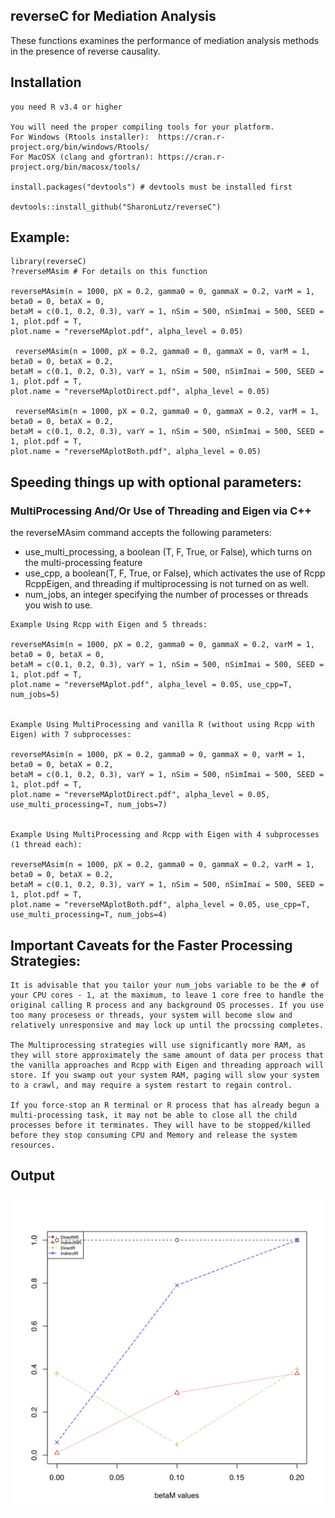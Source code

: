 

## reverseC for Mediation Analysis
These functions examines the performance of mediation analysis methods in the presence of reverse causality.

## Installation
```
you need R v3.4 or higher

You will need the proper compiling tools for your platform.
For Windows (Rtools installer):  https://cran.r-project.org/bin/windows/Rtools/
For MacOSX (clang and gfortran): https://cran.r-project.org/bin/macosx/tools/

install.packages("devtools") # devtools must be installed first

devtools::install_github("SharonLutz/reverseC")
```

## Example:
```
library(reverseC)
?reverseMAsim # For details on this function

reverseMAsim(n = 1000, pX = 0.2, gamma0 = 0, gammaX = 0.2, varM = 1, beta0 = 0, betaX = 0, 
betaM = c(0.1, 0.2, 0.3), varY = 1, nSim = 500, nSimImai = 500, SEED = 1, plot.pdf = T, 
plot.name = "reverseMAplot.pdf", alpha_level = 0.05)

 reverseMAsim(n = 1000, pX = 0.2, gamma0 = 0, gammaX = 0, varM = 1, beta0 = 0, betaX = 0.2, 
betaM = c(0.1, 0.2, 0.3), varY = 1, nSim = 500, nSimImai = 500, SEED = 1, plot.pdf = T, 
plot.name = "reverseMAplotDirect.pdf", alpha_level = 0.05)

 reverseMAsim(n = 1000, pX = 0.2, gamma0 = 0, gammaX = 0.2, varM = 1, beta0 = 0, betaX = 0.2, 
betaM = c(0.1, 0.2, 0.3), varY = 1, nSim = 500, nSimImai = 500, SEED = 1, plot.pdf = T, 
plot.name = "reverseMAplotBoth.pdf", alpha_level = 0.05)
```

## Speeding things up with optional parameters:
### MultiProcessing And/Or Use of Threading and Eigen via C++
the reverseMAsim command accepts the following parameters:
* use_multi_processing, a boolean (T, F, True, or False), which turns on the multi-processing feature
* use_cpp, a boolean(T, F, True, or False), which activates the use of Rcpp RcppEigen, and threading if multiprocessing is not turned on as well.
* num_jobs, an integer specifying the number of processes or threads you wish to use.
```
Example Using Rcpp with Eigen and 5 threads:

reverseMAsim(n = 1000, pX = 0.2, gamma0 = 0, gammaX = 0.2, varM = 1, beta0 = 0, betaX = 0, 
betaM = c(0.1, 0.2, 0.3), varY = 1, nSim = 500, nSimImai = 500, SEED = 1, plot.pdf = T, 
plot.name = "reverseMAplot.pdf", alpha_level = 0.05, use_cpp=T, num_jobs=5)


Example Using MultiProcessing and vanilla R (without using Rcpp with Eigen) with 7 subprocesses:

reverseMAsim(n = 1000, pX = 0.2, gamma0 = 0, gammaX = 0, varM = 1, beta0 = 0, betaX = 0.2, 
betaM = c(0.1, 0.2, 0.3), varY = 1, nSim = 500, nSimImai = 500, SEED = 1, plot.pdf = T, 
plot.name = "reverseMAplotDirect.pdf", alpha_level = 0.05, use_multi_processing=T, num_jobs=7)


Example Using MultiProcessing and Rcpp with Eigen with 4 subprocesses (1 thread each):

reverseMAsim(n = 1000, pX = 0.2, gamma0 = 0, gammaX = 0.2, varM = 1, beta0 = 0, betaX = 0.2, 
betaM = c(0.1, 0.2, 0.3), varY = 1, nSim = 500, nSimImai = 500, SEED = 1, plot.pdf = T, 
plot.name = "reverseMAplotBoth.pdf", alpha_level = 0.05, use_cpp=T, use_multi_processing=T, num_jobs=4)
```

## Important Caveats for the Faster Processing Strategies:
```
It is advisable that you tailor your num_jobs variable to be the # of your CPU cores - 1, at the maximum, to leave 1 core free to handle the original calling R process and any background OS processes. If you use too many procesess or threads, your system will become slow and relatively unresponsive and may lock up until the procssing completes.

The Multiprocessing strategies will use significantly more RAM, as they will store approximately the same amount of data per process that the vanilla approaches and Rcpp with Eigen and threading approach will store. If you swamp out your system RAM, paging will slow your system to a crawl, and may require a system restart to regain control.

If you force-stop an R terminal or R process that has already begun a multi-processing task, it may not be able to close all the child processes before it terminates. They will have to be stopped/killed before they stop consuming CPU and Memory and release the system resources.

```

## Output

<img src="https://github.com/SharonLutz/reverseC/blob/master/reverseMAplot.png" width="600">
